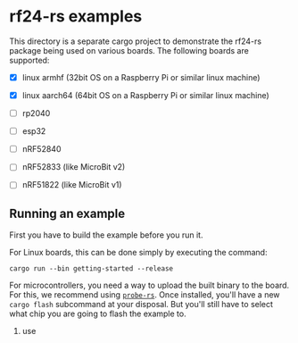 # rf24-rs examples
This directory is a separate cargo project to demonstrate the rf24-rs package being used on various boards. The following boards are supported:
- [x] linux armhf (32bit OS on a Raspberry Pi or similar linux machine)
- [x] linux aarch64 (64bit OS on a Raspberry Pi or similar linux machine)
- [ ] rp2040
- [ ] esp32
- [ ] nRF52840
- [ ] nRF52833 (like MicroBit v2)
- [ ] nRF51822 (like MicroBit v1)


## Running an example

First you have to build the example before you run it.

For Linux boards, this can be done simply by executing the command:
```
cargo run --bin getting-started --release
```

For microcontrollers, you need a way to upload the built binary to the board. For this, we recommend using [`probe-rs`](https://probe.rs). Once installed, you'll have a new `cargo flash` subcommand at your disposal. But you'll still have to select what chip you are going to flash the example to.

1. use 
